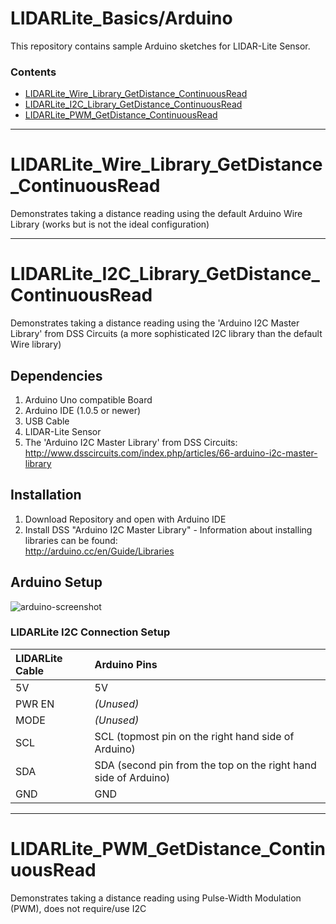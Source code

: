 LIDARLite_Basics/Arduino
========================================

This repository contains sample Arduino sketches for LIDAR-Lite Sensor. 

### Contents
- [LIDARLite_Wire_Library_GetDistance_ContinuousRead](#LIDARLite_Wire_Library_GetDistance_ContinuousRead)
- [LIDARLite_I2C_Library_GetDistance_ContinuousRead](#LIDARLite_I2C_Library_GetDistance_ContinuousRead)
- [LIDARLite_PWM_GetDistance_ContinuousRead](#LIDARLite_PWM_GetDistance_ContinuousRead)

----

# LIDARLite_Wire_Library_GetDistance_ContinuousRead

Demonstrates taking a distance reading using the default Arduino Wire Library (works but is not the ideal configuration)

----

# LIDARLite_I2C_Library_GetDistance_ContinuousRead

Demonstrates taking a distance reading using the 'Arduino I2C Master Library' from DSS Circuits (a more sophisticated I2C library than the default Wire library)

## Dependencies
1. Arduino Uno compatible Board
2. Arduino IDE (1.0.5 or newer)
3. USB Cable
4. LIDAR-Lite Sensor
5. The 'Arduino I2C Master Library' from DSS Circuits: http://www.dsscircuits.com/index.php/articles/66-arduino-i2c-master-library

## Installation
1. Download Repository and open with Arduino IDE
2. Install DSS "Arduino I2C Master Library" - Information about installing libraries can be found:  
http://arduino.cc/en/Guide/Libraries

## Arduino Setup

![arduino-screenshot](http://pulsedlight3d.com/pl3d/wp-content/uploads/2014/10/arduino-setup.png)

### LIDARLite I2C Connection Setup
LIDARLite Cable | Arduino Pins
:---|:---
5V | 5V
PWR EN | _(Unused)_
MODE | _(Unused)_
SCL | SCL (topmost pin on the right hand side of Arduino)
SDA | SDA (second pin from the top on the right hand side of Arduino)
GND | GND

----

# LIDARLite_PWM_GetDistance_ContinuousRead

Demonstrates taking a distance reading using Pulse-Width Modulation (PWM), does not require/use I2C

